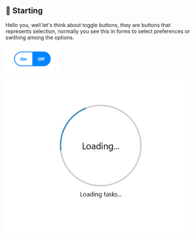 ## 📑 Starting

Hello you, well let's think about toggle buttons, they are buttons that represents selection, normally you see this in forms to select preferences or swithing among the options.

![Default Toggle](../img/default_toggle.png)
![alt text](src/assets/img/gif_circle.gif)
